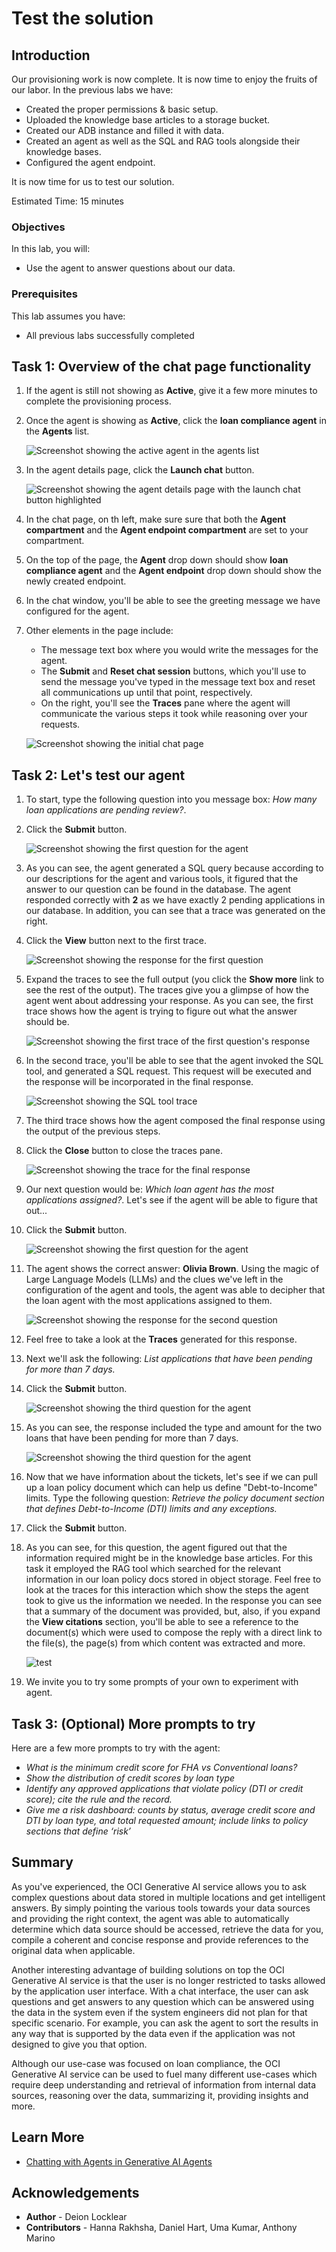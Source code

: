 # Test the solution

## Introduction

Our provisioning work is now complete. It is now time to enjoy the fruits of our labor.
In the previous labs we have:

- Created the proper permissions & basic setup.
- Uploaded the knowledge base articles to a storage bucket.
- Created our ADB instance and filled it with data.
- Created an agent as well as the SQL and RAG tools alongside their knowledge bases.
- Configured the agent endpoint.

It is now time for us to test our solution.

Estimated Time: 15 minutes

### Objectives

In this lab, you will:

- Use the agent to answer questions about our data.

### Prerequisites

This lab assumes you have:

- All previous labs successfully completed

## Task 1: Overview of the chat page functionality

1. If the agent is still not showing as **Active**, give it a few more minutes to complete the provisioning process.
1. Once the agent is showing as **Active**, click the **loan compliance agent** in the **Agents** list.

    ![Screenshot showing the active agent in the agents list](./images/click-agent-from-table-sandbox.png)

1. In the agent details page, click the **Launch chat** button.

    ![Screenshot showing the agent details page with the launch chat button highlighted](./images/launch-chat-button.png)

1. In the chat page, on th left, make sure sure that both the **Agent compartment** and the **Agent endpoint compartment** are set to your compartment.

1. On the top of the page, the **Agent** drop down should show **loan compliance agent** and the **Agent endpoint** drop down should show the newly created endpoint.
1. In the chat window, you'll be able to see the greeting message we have configured for the agent.
1. Other elements in the page include:

    - The message text box where you would write the messages for the agent.
    - The **Submit** and **Reset chat session** buttons, which you'll use to send the message you've typed in the message text box and reset all communications up until that point, respectively.
    - On the right, you'll see the **Traces** pane where the agent will communicate the various steps it took while reasoning over your requests.

    ![Screenshot showing the initial chat page](./images/initial-chat-page-sandbox.png)

## Task 2: Let's test our agent

1. To start, type the following question into you message box: _How many loan applications are pending review?_.
1. Click the **Submit** button.

    ![Screenshot showing the first question for the agent](./images/send-first-question.png)

1. As you can see, the agent generated a SQL query because according to our descriptions for the agent and various tools, it figured that the answer to our question can be found in the database. The agent responded correctly with **2** as we have exactly 2 pending applications in our database. In addition, you can see that a trace was generated on the right.
1. Click the **View** button next to the first trace.

    ![Screenshot showing the response for the first question](./images/first-question-response.png)

1. Expand the traces to see the full output (you click the **Show more** link to see the rest of the output). The traces give you a glimpse of how the agent went about addressing your response. As you can see, the first trace shows how the agent is trying to figure out what the answer should be.

    ![Screenshot showing the first trace of the first question's response](./images/first-question-traces-1.png)

1. In the second trace, you'll be able to see that the agent invoked the SQL tool, and generated a SQL request. This request will be executed and the response will be incorporated in the final response.

    ![Screenshot showing the SQL tool trace](./images/first-question-traces-2.png)

1. The third trace shows how the agent composed the final response using the output of the previous steps.
1. Click the **Close** button to close the traces pane.

    ![Screenshot showing the trace for the final response](./images/first-question-traces-3.png)

1. Our next question would be: _Which loan agent has the most applications assigned?_. Let's see if the agent will be able to figure that out...
1. Click the **Submit** button.

    ![Screenshot showing the first question for the agent](./images/send-second-question.png)

1. The agent shows the correct answer: **Olivia Brown**. Using the magic of Large Language Models (LLMs) and the clues we've left in the configuration of the agent and tools, the agent was able to decipher that the loan agent with the most applications assigned to them.

    ![Screenshot showing the response for the second question](./images/second-question-response.png)

1. Feel free to take a look at the **Traces** generated for this response.
1. Next we'll ask the following: _List applications that have been pending for more than 7 days._
1. Click the **Submit** button.

    ![Screenshot showing the third question for the agent](./images/send-third-question.png)

1. As you can see, the response included the type and amount for the two loans that have been pending for more than 7 days.

    ![Screenshot showing the third question for the agent](./images/third-question-response.png)

1. Now that we have information about the tickets, let's see if we can pull up a loan policy document which can help us define "Debt-to-Income" limits. Type the following question: _Retrieve the policy document section that defines Debt-to-Income (DTI) limits and any exceptions._
1. Click the **Submit** button.
1. As you can see, for this question, the agent figured out that the information required might be in the knowledge base articles. For this task it employed the RAG tool which searched for the relevant information in our loan policy docs stored in object storage. Feel free to look at the traces for this interaction which show the steps the agent took to give us the information we needed. In the response you can see that a summary of the document was provided, but, also, if you expand the **View citations** section, you'll be able to see a reference to the document(s) which were used to compose the reply with a direct link to the file(s), the page(s) from which content was extracted and more.

    ![test](./images/fourth-question-response.png)

1. We invite you to try some prompts of your own to experiment with agent.

## Task 3: (Optional) More prompts to try

Here are a few more prompts to try with the agent:

- _What is the minimum credit score for FHA vs Conventional loans?_
- _Show the distribution of credit scores by loan type_
- _Identify any approved applications that violate policy (DTI or credit score); cite the rule and the record._
- _Give me a risk dashboard: counts by status, average credit score and DTI by loan type, and total requested amount; include links to policy sections that define ‘risk’_

## Summary

As you've experienced, the OCI Generative AI service allows you to ask complex questions about data stored in multiple locations and get intelligent answers. By simply pointing the various tools towards your data sources and providing the right context, the agent was able to automatically determine which data source should be accessed, retrieve the data for you, compile a coherent and concise response and provide references to the original data when applicable.

Another interesting advantage of building solutions on top the OCI Generative AI service is that the user is no longer restricted to tasks allowed by the application user interface. With a chat interface, the user can ask questions and get answers to any question which can be answered using the data in the system even if the system engineers did not plan for that specific scenario. For example, you can ask the agent to sort the results in any way that is supported by the data even if the application was not designed to give you that option.

Although our use-case was focused on loan compliance, the OCI Generative AI service can be used to fuel many different use-cases which require deep understanding and retrieval of information from internal data sources, reasoning over the data, summarizing it, providing insights and more.

## Learn More

- [Chatting with Agents in Generative AI Agents](https://docs.oracle.com/en-us/iaas/Content/generative-ai-agents/chatting.htm#chatting)

## Acknowledgements

- **Author** - Deion Locklear
- **Contributors** - Hanna Rakhsha, Daniel Hart, Uma Kumar, Anthony Marino
